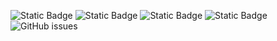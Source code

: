 ![Static Badge](https://img.shields.io/badge/blacklists-60-000000) ![Static Badge](https://img.shields.io/badge/blacklisted-2877300-cc0000) ![Static Badge](https://img.shields.io/badge/whitelisted-2244-00CC00) ![Static Badge](https://img.shields.io/badge/streaming_blacklist-28107-000000) ![GitHub issues](https://img.shields.io/github/issues/fabriziosalmi/blacklists)
